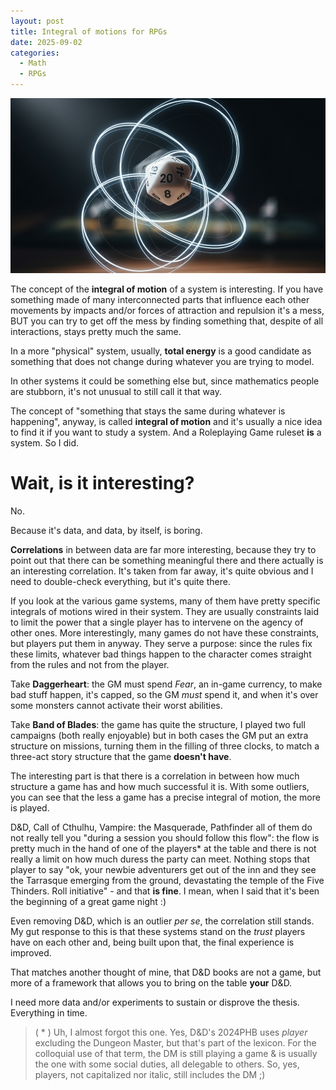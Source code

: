 ```yaml
---
layout: post
title: Integral of motions for RPGs
date: 2025-09-02
categories:
  - Math
  - RPGs
---
```


![d20 test](/assets/img/d20motion.png)

The concept of the **integral of motion** of a system is interesting.
If you have something made of many interconnected parts that influence each other movements by impacts and/or forces of attraction and repulsion it's a mess, BUT you can try to get off the mess by finding something that, despite of all interactions, stays pretty much the same.

<!--more-->

In a more "physical" system, usually, **total energy** is a good candidate as something that does not change during whatever you are trying to model.

In other systems it could be something else but, since mathematics people are stubborn, it's not unusual to still call it that way.

The concept of "something that stays the same during whatever is happening", anyway, is called **integral of motion** and it's usually a nice idea to find it if you want to study a system. And a Roleplaying Game ruleset **is** a system. So I did.
# Wait, is it interesting?
No.

Because it's data, and data, by itself, is boring.

**Correlations** in between data are far more interesting, because they try to point out that there can be something meaningful there and there actually is an interesting correlation. It's taken from far away, it's quite obvious and I need to double-check everything, but it's quite there.

If you look at the various game systems, many of them have pretty specific integrals of motions wired in their system. They are usually constraints laid to limit the power that a single player has to intervene on the agency of other ones.
More interestingly, many games do not have these constraints, but players put them in anyway.
They serve a purpose: since the rules fix these limits, whatever bad things happen to the character comes straight from the rules and not from the player.

Take **Daggerheart**: the GM must spend *Fear*, an in-game currency, to make bad stuff happen, it's capped, so the GM *must* spend it, and when it's over some monsters cannot activate their worst abilities.

Take **Band of Blades**: the game has quite the structure, I played two full campaigns (both really enjoyable) but in both cases the GM put an extra structure on missions, turning them in the filling of three clocks, to match a three-act story structure that the game **doesn't have**.

The interesting part is that there is a correlation in between how much structure a game has and how much successful it is. With some outliers, you can see that the less a game has a precise integral of motion, the more is played.

D&D, Call of Cthulhu, Vampire: the Masquerade, Pathfinder all of them do not really tell you "during a session you should follow this flow": the flow is pretty much in the hand of one of the players* at the table and there is not really a limit on how much duress the party can meet. Nothing stops that player to say "ok, your newbie adventurers get out of the inn and they see the Tarrasque emerging from the ground, devastating the temple of the Five Thinders. Roll initiative" - and that **is fine**. I mean, when I said that it's been the beginning of a great game night :)

Even removing D&D, which is an outlier *per se*, the correlation still stands. My gut response to this is that these systems stand on the *trust* players have on each other and, being built upon that, the final experience is improved.

That matches another thought of mine, that D&D books are not a game, but more of a framework that allows you to bring on the table **your** D&D.

I need more data and/or experiments to sustain or disprove the thesis. Everything in time.

> ( * ) Uh, I almost forgot this one. Yes, D&D's 2024PHB uses *player* excluding the Dungeon Master, but that's part of the lexicon. For the colloquial use of that term, the DM is still playing a game & is usually the one with some social duties, all delegable to others. So, yes, players, not capitalized nor italic, still includes the DM ;)
